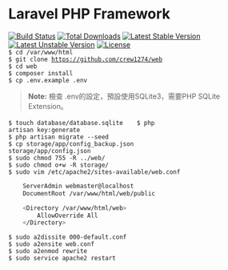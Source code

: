 # Laravel PHP Framework

[![Build Status](https://travis-ci.org/laravel/framework.svg)](https://travis-ci.org/laravel/framework)
[![Total Downloads](https://poser.pugx.org/laravel/framework/d/total.svg)](https://packagist.org/packages/laravel/framework)
[![Latest Stable Version](https://poser.pugx.org/laravel/framework/v/stable.svg)](https://packagist.org/packages/laravel/framework)
[![Latest Unstable Version](https://poser.pugx.org/laravel/framework/v/unstable.svg)](https://packagist.org/packages/laravel/framework)
[![License](https://poser.pugx.org/laravel/framework/license.svg)](https://packagist.org/packages/laravel/framework)
<br>
<code>$ cd /var/www/html</code>      
<code>$ git clone https://github.com/crew1274/web</code>      
<code>$ cd web</code>       
<code>$ composer install</code>     
<code>$ cp .env.example .env</code>     
> **Note:** 檢查 .env的設定，預設使用SQLite3，需要PHP SQLite Extension。      

<code>$ touch database/database.sqlite</code>      
<code>$ php artisan key:generate</code>     
<code>$ php artisan migrate --seed</code>           
<code>$ cp storage/app/config_backup.json storage/app/config.json</code>      
<code>$ sudo chmod 755 -R ../web/</code>      
<code>$ sudo chmod o+w -R storage/</code>       
<code>$ sudo vim /etc/apache2/sites-available/web.conf</code>     
```sh
    ServerAdmin webmaster@localhost
    DocumentRoot /var/www/html/web/public

    <Directory /var/www/html/web>
        AllowOverride All
    </Directory>
```
<code>$ sudo a2dissite 000-default.conf</code>      
<code>$ sudo a2ensite web.conf</code>     
<code>$ sudo a2enmod rewrite</code>     
<code>$ sudo service apache2 restart</code>     
